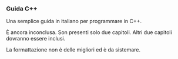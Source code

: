 ### Guida C++
Una semplice guida in italiano per programmare in C++.

È ancora inconclusa. Son presenti solo due capitoli.
Altri due capitoli dovranno essere inclusi.

La formattazione non è delle migliori ed è da sistemare.
